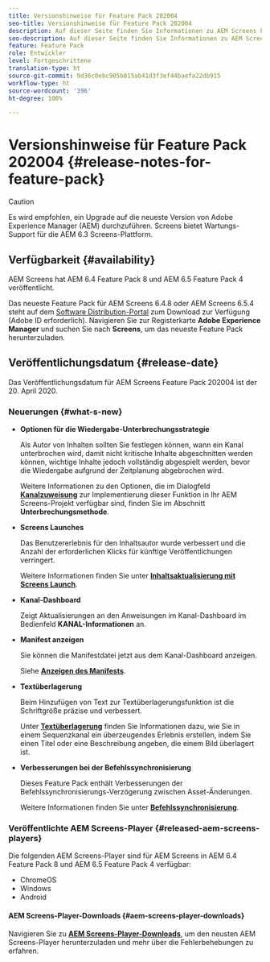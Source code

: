 ```yaml
---
title: Versionshinweise für Feature Pack 202004
seo-title: Versionshinweise für Feature Pack 202004
description: Auf dieser Seite finden Sie Informationen zu AEM Screens Feature Pack 202004, das am 20. April 2020 veröffentlicht wurde.
seo-description: Auf dieser Seite finden Sie Informationen zu AEM Screens Feature Pack 202004, das am 20. April 2020 veröffentlicht wurde.
feature: Feature Pack
role: Entwickler
level: Fortgeschrittene
translation-type: ht
source-git-commit: 9d36c0ebc985b815ab41d3f3ef44baefa22db915
workflow-type: ht
source-wordcount: '396'
ht-degree: 100%

---
```



# Versionshinweise für Feature Pack 202004 {#release-notes-for-feature-pack}

>[!CAUTION]
>
>Es wird empfohlen, ein Upgrade auf die neueste Version von Adobe Experience Manager (AEM) durchzuführen. Screens bietet Wartungs-Support für die AEM 6.3 Screens-Plattform.

## Verfügbarkeit {#availability}

AEM Screens hat AEM 6.4 Feature Pack 8 und AEM 6.5 Feature Pack 4 veröffentlicht.

Das neueste Feature Pack für AEM Screens 6.4.8 oder AEM Screens 6.5.4 steht auf dem [Software Distribution-Portal](https://experience.adobe.com/#/downloads/content/software-distribution/en/aem.html) zum Download zur Verfügung (Adobe ID erforderlich). Navigieren Sie zur Registerkarte **Adobe Experience Manager** und suchen Sie nach **Screens**, um das neueste Feature Pack herunterzuladen.

## Veröffentlichungsdatum {#release-date}

Das Veröffentlichungsdatum für AEM Screens Feature Pack 202004 ist der 20. April 2020.

### Neuerungen {#what-s-new}

* **Optionen für die Wiedergabe-Unterbrechungsstrategie**

   Als Autor von Inhalten sollten Sie festlegen können, wann ein Kanal unterbrochen wird, damit nicht kritische Inhalte abgeschnitten werden können, wichtige Inhalte jedoch vollständig abgespielt werden, bevor die Wiedergabe aufgrund der Zeitplanung abgebrochen wird.

   Weitere Informationen zu den Optionen, die im Dialogfeld **[Kanalzuweisung](/help/user-guide/channel-assignment.md#interruption-method-channel)** zur Implementierung dieser Funktion in Ihr AEM Screens-Projekt verfügbar sind, finden Sie im Abschnitt **Unterbrechungsmethode**.

* **Screens Launches**

   Das Benutzererlebnis für den Inhaltsautor wurde verbessert und die Anzahl der erforderlichen Klicks für künftige Veröffentlichungen verringert.

   Weitere Informationen finden Sie unter **[Inhaltsaktualisierung mit Screens Launch](launches.md)**.

* **Kanal-Dashboard**

   Zeigt Aktualisierungen an den Anweisungen im Kanal-Dashboard im Bedienfeld **KANAL-Informationen** an.


* **Manifest anzeigen**

   Sie können die Manifestdatei jetzt aus dem Kanal-Dashboard anzeigen.

   Siehe **[Anzeigen des Manifests](/help/user-guide/managing-channels.md#view-manifest)**.

* **Textüberlagerung**

   Beim Hinzufügen von Text zur Textüberlagerungsfunktion ist die Schriftgröße präzise und verbessert.

   Unter **[Textüberlagerung](text-overlay.md)** finden Sie Informationen dazu, wie Sie in einem Sequenzkanal ein überzeugendes Erlebnis erstellen, indem Sie einen Titel oder eine Beschreibung angeben, die einem Bild überlagert ist.

* **Verbesserungen bei der Befehlssynchronisierung**

   Dieses Feature Pack enthält Verbesserungen der Befehlssynchronisierungs-Verzögerung zwischen Asset-Änderungen.

   Weitere Informationen finden Sie unter **[Befehlssynchronisierung](using-command-sync.md)**.

### Veröffentlichte AEM Screens-Player {#released-aem-screens-players}

Die folgenden AEM Screens-Player sind für AEM Screens in AEM 6.4 Feature Pack 8 und AEM 6.5 Feature Pack 4 verfügbar:

* ChromeOS
* Windows
* Android

#### AEM Screens-Player-Downloads {#aem-screens-player-downloads}

Navigieren Sie zu **[AEM Screens-Player-Downloads](https://download.macromedia.com/screens/)**, um den neusten AEM Screens-Player herunterzuladen und mehr über die Fehlerbehebungen zu erfahren.
